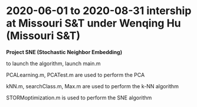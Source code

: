 # 2020-06-01 to 2020-08-31 intership at Missouri S&T under Wenqing Hu (Missouri S&T)
<b> Project SNE (Stochastic Neighbor Embedding) </b>

to launch the algorithm, launch main.m
 
PCALearning.m, PCATest.m are used to perform the PCA
 
kNN.m, searchClass.m, Max.m are used to perform the k-NN algorithm
 
STORMoptimization.m is used to perform the SNE algorithm
